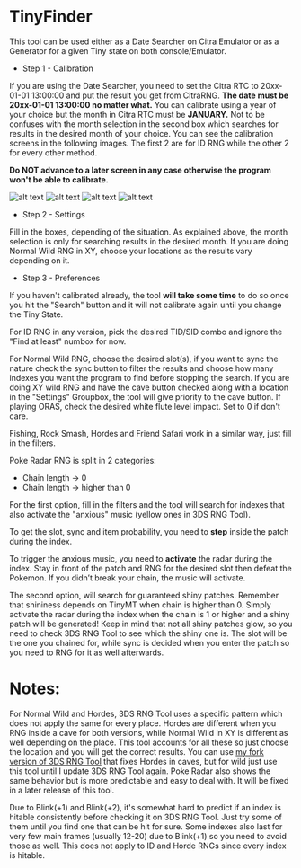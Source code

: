 # TinyFinder
This tool can be used either as a Date Searcher on Citra Emulator or as a Generator for a given Tiny state on both console/Emulator.

- Step 1 - Calibration

If you are using the Date Searcher, you need to set the Citra RTC to 20xx-01-01 13:00:00 and put the result you get from CitraRNG.
**The date must be 20xx-01-01 13:00:00 no matter what.** You can calibrate using a year of your choice but the month in Citra RTC must be **JANUARY.** Not to be confuses with the month selection in the second box which searches for results in the desired month of your choice.
You can see the calibration screens in the following images. The first 2 are for ID RNG while the other 2 for every other method. 

**Do NOT advance to a later screen in any case otherwise the program won't be able to calibrate.**

![alt text](https://i.imgur.com/ErdQIpn.png) 
![alt text](https://i.imgur.com/QeYvYQV.png)
![alt text](https://i.imgur.com/oh7Fu7b.png) ![alt text](https://i.imgur.com/l8SLKbb.png)

- Step 2 - Settings

Fill in the boxes, depending of the situation. As explained above, the month selection is only for searching results in the desired month. If you are doing Normal Wild RNG in XY, choose your locations as the results vary depending on it.


- Step 3 - Preferences

If you haven't calibrated already, the tool **will take some time** to do so once you hit the "Search" button and it will not calibrate again until you change the Tiny State.

For ID RNG in any version, pick the desired TID/SID combo and ignore the "Find at least" numbox for now.

For Normal Wild RNG, choose the desired slot(s), if you want to sync the nature check the sync button to filter the results and choose how many indexes you want the program to find before stopping the search. If you are doing XY wild RNG and have the cave button checked along with a location in the "Settings" Groupbox, the tool will give priority to the cave button. If playing ORAS, check the desired white flute level impact. Set to 0 if don't care.

Fishing, Rock Smash, Hordes and Friend Safari work in a similar way, just fill in the filters.

Poke Radar RNG is split in 2 categories:
- Chain length -> 0 
- Chain length -> higher than 0

For the first option, fill in the filters and the tool will search for indexes that also activate the "anxious" music (yellow ones in 3DS RNG Tool). 

To get the slot, sync and item probability, you need to **step** inside the patch during the index.

To trigger the anxious music, you need to **activate** the radar during the index. Stay in front of the patch and RNG for the desired slot then defeat the Pokemon. If you didn’t break your chain, the music will activate.

The second option, will search for guaranteed shiny patches. Remember that shininess depends on TinyMT when chain is higher than 0. Simply activate the radar during the index when the chain is 1 or higher and a shiny patch will be generated! Keep in mind that not all shiny patches glow, so you need to check 3DS RNG Tool to see which the shiny one is. The slot will be the one you chained for, while sync is decided when you enter the patch so you need to RNG for it as well afterwards.

# Notes:
For Normal Wild and Hordes, 3DS RNG Tool uses a specific pattern which does not apply the same for every place. Hordes are different when you RNG inside a cave for both versions, while Normal Wild in XY is different as well depending on the place. This tool accounts for all these so just choose the location and you will get the correct results. You can use [my fork version of 3DS RNG Tool](https://github.com/Bambo-Rambo/3DSRNGTool) that fixes Hordes in caves, but for wild just use this tool until I update 3DS RNG Tool again. Poke Radar also shows the same behavior but is more predictable and easy to deal with. It will be fixed in a later release of this tool.

Due to Blink(+1) and Blink(+2), it's somewhat hard to predict if an index is hitable consistently before checking it on 3DS RNG Tool. Just try some of them until you find one that can be hit for sure. Some indexes also last for very few main frames (usually 12-20) due to Blink(+1) so you need to avoid those as well. This does not apply to ID and Horde RNGs since every index is hitable.
